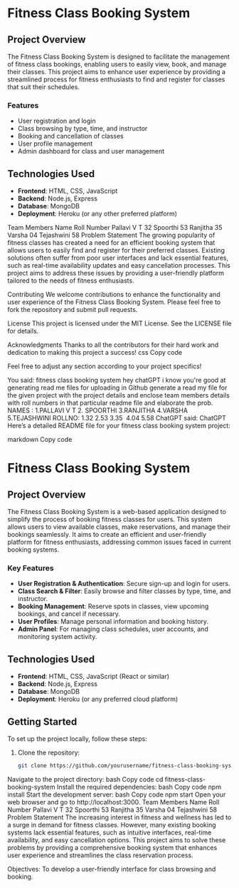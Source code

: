 # Fitness Class Booking System

## Project Overview
The Fitness Class Booking System is designed to facilitate the management of fitness class bookings, enabling users to easily view, book, and manage their classes. This project aims to enhance user experience by providing a streamlined process for fitness enthusiasts to find and register for classes that suit their schedules.

### Features
- User registration and login
- Class browsing by type, time, and instructor
- Booking and cancellation of classes
- User profile management
- Admin dashboard for class and user management

## Technologies Used
- **Frontend**: HTML, CSS, JavaScript
- **Backend**: Node.js, Express
- **Database**: MongoDB
- **Deployment**: Heroku (or any other preferred platform)


   
Team Members
Name	Roll Number
Pallavi V T	32
Spoorthi	53
Ranjitha	35
Varsha	04
Tejashwini	58
Problem Statement
The growing popularity of fitness classes has created a need for an efficient booking system that allows users to easily find and register for their preferred classes. Existing solutions often suffer from poor user interfaces and lack essential features, such as real-time availability updates and easy cancellation processes. This project aims to address these issues by providing a user-friendly platform tailored to the needs of fitness enthusiasts.

Contributing
We welcome contributions to enhance the functionality and user experience of the Fitness Class Booking System. Please feel free to fork the repository and submit pull requests.

License
This project is licensed under the MIT License. See the LICENSE file for details.

Acknowledgments
Thanks to all the contributors for their hard work and dedication to making this project a success!
css
Copy code

Feel free to adjust any section according to your project specifics!


You said:
fitness class booking system hey chatGPT i know you're good at generating read me files for uploading in Github generate a read my file for the given project with the project details and enclose team members details with roll numbers in that particular readme file and elaborate the prob. NAMES : 1.PALLAVI V T  2. SPOORTHI  3.RANJITHA  4.VARSHA  5.TEJASHWINI   ROLLNO: 1.32  2.53  3.35  4.04 5.58
ChatGPT said:
ChatGPT
Here’s a detailed README file for your fitness class booking system project:

markdown
Copy code
# Fitness Class Booking System

## Project Overview
The Fitness Class Booking System is a web-based application designed to simplify the process of booking fitness classes for users. This system allows users to view available classes, make reservations, and manage their bookings seamlessly. It aims to create an efficient and user-friendly platform for fitness enthusiasts, addressing common issues faced in current booking systems.

### Key Features
- **User Registration & Authentication**: Secure sign-up and login for users.
- **Class Search & Filter**: Easily browse and filter classes by type, time, and instructor.
- **Booking Management**: Reserve spots in classes, view upcoming bookings, and cancel if necessary.
- **User Profiles**: Manage personal information and booking history.
- **Admin Panel**: For managing class schedules, user accounts, and monitoring system activity.

## Technologies Used
- **Frontend**: HTML, CSS, JavaScript (React or similar)
- **Backend**: Node.js, Express
- **Database**: MongoDB
- **Deployment**: Heroku (or any preferred cloud platform)

## Getting Started
To set up the project locally, follow these steps:

1. Clone the repository:
   ```bash
   git clone https://github.com/yourusername/fitness-class-booking-system.git
Navigate to the project directory:
bash
Copy code
cd fitness-class-booking-system
Install the required dependencies:
bash
Copy code
npm install
Start the development server:
bash
Copy code
npm start
Open your web browser and go to http://localhost:3000.
Team Members
Name	Roll Number
Pallavi V T	32
Spoorthi	53
Ranjitha	35
Varsha	04
Tejashwini	58
Problem Statement
The increasing interest in fitness and wellness has led to a surge in demand for fitness classes. However, many existing booking systems lack essential features, such as intuitive interfaces, real-time availability, and easy cancellation options. This project aims to solve these problems by providing a comprehensive booking system that enhances user experience and streamlines the class reservation process.

Objectives:
To develop a user-friendly interface for class browsing and booking.

